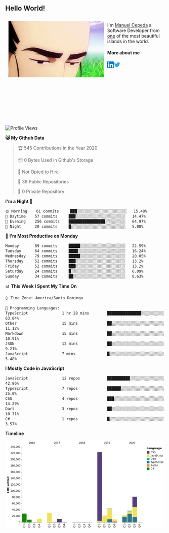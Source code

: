 <h2> Hello World!</h2>

<div style="display:inline-block">
  <img alt="Ah, I see you're a man of culture as well" align="left" width="60%" style="margin: 10px" src="https://raw.githubusercontent.com/mecm1993/mecm1993/master/assets/background.gif">

  I'm [Manuel Cepeda](https://manuelcepeda.dev) a Software Developer from [one](https://en.wikipedia.org/wiki/Dominican_Republic) of the most beautiful islands in the world.

  #### More about me

  <a href="https://www.linkedin.com/in/manuel-cepeda-0336a999/">
    <img align="left" alt="Manuel Cepeda | LinkedIn" width="21px" src="https://raw.githubusercontent.com/mecm1993/mecm1993/master/assets/linkedin.svg" />
  </a>
  <a href="https://twitter.com/mecm1993">
    <img align="left" alt="Manuel Cepeda | Twitter" width="21px" src="https://raw.githubusercontent.com/mecm1993/mecm1993/master/assets/twitter.svg" />
  </a>
  <br />
  <br />
  <br />
  <br />
  <br />
  <br />
  <br />
  <br />
  <br />
  <br />
  <br />
</div>

<!--START_SECTION:waka-->
![Profile Views](http://img.shields.io/badge/Profile%20Views-6-blue)

**🐱 My Github Data** 

> 🏆 545 Contributions in the Year 2020
 > 
> 📦 0 Bytes Used in Github's Storage 
 > 
> 🚫 Not Opted to Hire
 > 
> 📜 39 Public Repositories
 > 
> 🔑 0 Private Repository 
 > 
**I'm a Night 🦉** 

```text
🌞 Morning    61 commits     ███░░░░░░░░░░░░░░░░░░░░░░   15.48% 
🌆 Daytime    57 commits     ███░░░░░░░░░░░░░░░░░░░░░░   14.47% 
🌃 Evening    256 commits    ████████████████░░░░░░░░░   64.97% 
🌙 Night      20 commits     █░░░░░░░░░░░░░░░░░░░░░░░░   5.08%

```
📅 **I'm Most Productive on Monday** 

```text
Monday       89 commits     █████░░░░░░░░░░░░░░░░░░░░   22.59% 
Tuesday      64 commits     ████░░░░░░░░░░░░░░░░░░░░░   16.24% 
Wednesday    79 commits     █████░░░░░░░░░░░░░░░░░░░░   20.05% 
Thursday     52 commits     ███░░░░░░░░░░░░░░░░░░░░░░   13.2% 
Friday       52 commits     ███░░░░░░░░░░░░░░░░░░░░░░   13.2% 
Saturday     24 commits     █░░░░░░░░░░░░░░░░░░░░░░░░   6.09% 
Sunday       34 commits     ██░░░░░░░░░░░░░░░░░░░░░░░   8.63%

```


📊 **This Week I Spent My Time On** 

```text
⌚︎ Time Zone: America/Santo_Domingo

💬 Programming Languages: 
TypeScript               1 hr 28 mins        ███████████████░░░░░░░░░░   63.04% 
Other                    15 mins             ██░░░░░░░░░░░░░░░░░░░░░░░   11.12% 
Markdown                 15 mins             ██░░░░░░░░░░░░░░░░░░░░░░░   10.91% 
JSON                     12 mins             ██░░░░░░░░░░░░░░░░░░░░░░░   9.21% 
JavaScript               7 mins              █░░░░░░░░░░░░░░░░░░░░░░░░   5.48%

```

**I Mostly Code in JavaScript** 

```text
JavaScript               12 repos            ██████████░░░░░░░░░░░░░░░   42.86% 
TypeScript               7 repos             ██████░░░░░░░░░░░░░░░░░░░   25.0% 
CSS                      4 repos             ███░░░░░░░░░░░░░░░░░░░░░░   14.29% 
Dart                     3 repos             ██░░░░░░░░░░░░░░░░░░░░░░░   10.71% 
C#                       1 repos             █░░░░░░░░░░░░░░░░░░░░░░░░   3.57%

```


**Timeline**

![Chart not found](https://github.com/mecm1993/mecm1993/blob/master/charts/bar_graph.png) 


<!--END_SECTION:waka-->